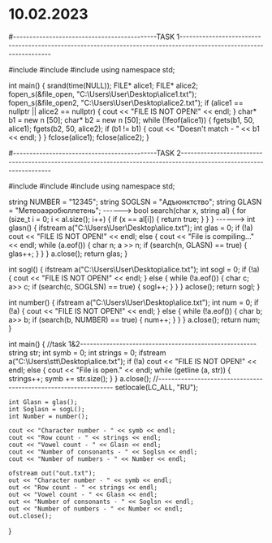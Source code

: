 # 10.02.2023

#--------------------------------------------TASK 1--------------------------------------------------------------------------------------------------------------------

#include <iostream> 
#include <string>
#include <fstream>
using namespace std;

int main()
{
    srand(time(NULL));
    FILE* alice1;
    FILE* alice2;
    fopen_s(&file_open, "C:\\Users\\User\\Desktop\\alice1.txt");
    fopen_s(&file_open2, "C:\\Users\\User\\Desktop\\alice2.txt");
    if (alice1 == nullptr || alice2 == nullptr)
    {
        cout << "FILE IS NOT OPEN!" << endl;
    }
    char* b1 = new n [50];
    char* b2 = new n [50];
    while (!feof(alice1))
    {
        fgets(b1, 50, alice1);
        fgets(b2, 50, alice2);
        if (b1 != b1) 
        {
            cout << "Doesn't match - " << b1 << endl;
        }
    }
    fclose(alice1);
    fclose(alice2);
}

#--------------------------------------------TASK 2--------------------------------------------------------------------------------------------------------------------

#include <iostream> 
#include <string>
#include <fstream>
using namespace std;

string NUMBER = "12345";
string SOGLSN = "Адъюнктство";
string GLASN = "Метеоаэробюллетень";
------>
bool search(char x, string al)
{
    for (size_t i = 0; i < al.size(); i++)
    {
        if (x == al[i]) {
            return true;
        }
    }
}
------>
int glasn()
{
    ifstream a("C:\\Users\\User\\Desktop\\alice.txt");
    int glas = 0;
    if (!a)
        cout << "FILE IS NOT OPEN!" << endl;
    else
    {
        cout << "File is compiling..." << endl;
        while (a.eof())
        {
            char n;
            a >> n;
            if (search(n, GLASN) == true)
            {
                glas++;
            }
        }
    }
    a.close();
    return glas;
}

int sogl()
{
    ifstream a("C:\\Users\\User\\Desktop\\alice.txt");
    int sogl = 0;
    if (!a)
    {
        cout << "FILE IS NOT OPEN!" << endl;
    }
    else
    {
        while (!a.eof())
        {
            char c;
            a>> c;
            if (search(c, SOGLSN) == true) {
                sogl++;
            }
        }
    }
    aclose();
    return sogl;
}

int number() 
{
    ifstream a("C:\\Users\\User\\Desktop\\alice.txt");
    int num = 0;
    if (!a)
    {
        cout << "FILE IS NOT OPEN!" << endl;
    }
    else
    {
        while (!a.eof())
        {
            char b;
            a>> b;
            if (search(b, NUMBER) == true) {
                num++;
            }
        }
    }
    a.close();
    return num;
}

int main()
{
    //task 1&2------------------------------------------------------
    string str;
    int symb = 0;
    int strings = 0;
    ifstream a("C:\\Users\\stt\\Desktop\\alice.txt");
    if (!a)
        cout << "FILE IS NOT OPEN!" << endl;
    else
    {
        cout << "File is open." << endl;
        while (getline (a, str))
        {
            strings++;
            symb += str.size();
        }
    }
    a.close();
    //----------------------------------------------------------------
    setlocale(LC_ALL, "RU");
    
    int Glasn = glas();
    int Soglasn = sogL();
    int Number = number();

    cout << "Сharacter number - " << symb << endl;
    cout << "Row count - " << strings << endl;
    cout << "Vowel count - " << Glasn << endl;
    cout << "Number of consonants - " << Soglsn << endl;
    cout << "Number of numbers - " << Number << endl;

    ofstream out("out.txt");
    out << "Сharacter number - " << symb << endl;
    out << "Row count - " << strings << endl;
    out << "Vowel count - " << Glasn << endl;
    out << "Number of consonants - " << Soglsn << endl;
    out << "Number of numbers - " << Number << endl;
    out.close();
} 
